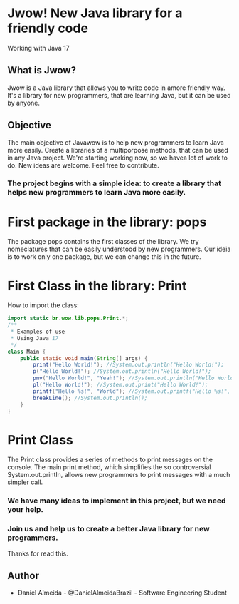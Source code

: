# Jwow! New Java library for a friendly code

Working with Java 17

## What is Jwow?

Jwow is a Java library that allows you to write code in amore friendly
way. It's a library for new programmers, that are learning Java, but it can be used by anyone. 

## Objective

The main objective of Javawow is to help new programmers to learn Java more easily.
Create a libraries of a multiporpose methods, that can be used in any Java project. We're starting working now, so we havea lot of work to do.
New ideas are welcome. Feel free to contribute.

### The project begins with a simple idea: to create a library that helps new programmers to learn Java more easily.

# First package in the library: pops

The package pops contains the first classes of the library. We try nomeclatures that can be easily understood by new programmers.
Our ideia is to work only one package, but we can change this in the future.


# First Class in the library: Print

How to import the class:

```java
import static br.wow.lib.pops.Print.*;
/**
 * Examples of use
 * Using Java 17
 */
class Main {
    public static void main(String[] args) {
        print("Hello World!"); //System.out.println("Hello World!");
        p("Hello World!"); //System.out.println("Hello World!");
        pmv("Hello World!", "Yeah!"); //System.out.println("Hello World!" + " " +  "Yeah!");
        pl("Hello World!"); //System.out.print("Hello World!");
        printf("Hello %s!", "World"); //System.out.printf("Hello %s!", "World");
        breakLine(); //System.out.println();
    }
}
```
# Print Class

The Print class provides a series of methods to print messages on the console. The main print method, which simplifies
the so controversial System.out.println, allows new programmers to print messages with a much simpler call.



### We have many ideas to implement in this project, but we need your help.
### Join us and help us to create a better Java library for new programmers.

Thanks for read this.

## Author
- Daniel Almeida - @DanielAlmeidaBrazil - Software Engineering Student
